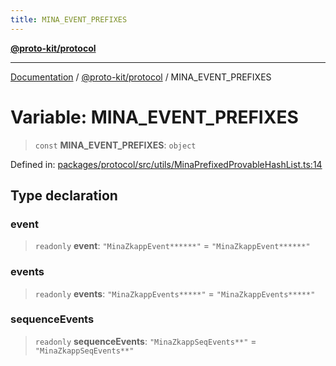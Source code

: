```yaml
---
title: MINA_EVENT_PREFIXES
---
```


[**@proto-kit/protocol**](../README.md)

***

[Documentation](../../../README.md) / [@proto-kit/protocol](../README.md) / MINA\_EVENT\_PREFIXES

# Variable: MINA\_EVENT\_PREFIXES

> `const` **MINA\_EVENT\_PREFIXES**: `object`

Defined in: [packages/protocol/src/utils/MinaPrefixedProvableHashList.ts:14](https://github.com/proto-kit/framework/blob/4d6b3b6da51b3edee0fbf25ce72c1f59ec61e891/packages/protocol/src/utils/MinaPrefixedProvableHashList.ts#L14)

## Type declaration

### event

> `readonly` **event**: `"MinaZkappEvent******"` = `"MinaZkappEvent******"`

### events

> `readonly` **events**: `"MinaZkappEvents*****"` = `"MinaZkappEvents*****"`

### sequenceEvents

> `readonly` **sequenceEvents**: `"MinaZkappSeqEvents**"` = `"MinaZkappSeqEvents**"`
